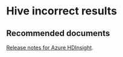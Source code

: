 <properties
  pageTitle="Hive incorrect results"
  description="Hive incorrect results"
  Service="microsoft.hdinsight"
  resource="clusters"
  authors="pjfreitas"
  ms.author="pfreitas"
  displayOrder="17"
  selfHelpType="resource"
  supportTopicIds="32629060"
  resourceTags=""
  productPesIds="15078"
  cloudEnvironments="public"
  ArticleId="11431604-67f0-4c37-9ee5-1f40758262ba"
/>

# Hive incorrect results 

## **Recommended documents**

[Release notes for Azure HDInsight](https://docs.microsoft.com/azure/hdinsight/hdinsight-release-notes#apache-patch-information).<br>
